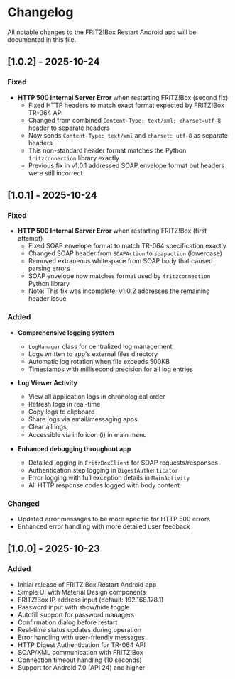 # Changelog

All notable changes to the FRITZ!Box Restart Android app will be documented in this file.

## [1.0.2] - 2025-10-24

### Fixed
- **HTTP 500 Internal Server Error** when restarting FRITZ!Box (second fix)
  - Fixed HTTP headers to match exact format expected by FRITZ!Box TR-064 API
  - Changed from combined `Content-Type: text/xml; charset=utf-8` header to separate headers
  - Now sends `Content-Type: text/xml` and `charset: utf-8` as separate headers
  - This non-standard header format matches the Python `fritzconnection` library exactly
  - Previous fix in v1.0.1 addressed SOAP envelope format but headers were still incorrect

## [1.0.1] - 2025-10-24

### Fixed
- **HTTP 500 Internal Server Error** when restarting FRITZ!Box (first attempt)
  - Fixed SOAP envelope format to match TR-064 specification exactly
  - Changed SOAP header from `SOAPAction` to `soapaction` (lowercase)
  - Removed extraneous whitespace from SOAP body that caused parsing errors
  - SOAP envelope now matches format used by `fritzconnection` Python library
  - Note: This fix was incomplete; v1.0.2 addresses the remaining header issue

### Added
- **Comprehensive logging system**
  - `LogManager` class for centralized log management
  - Logs written to app's external files directory
  - Automatic log rotation when file exceeds 500KB
  - Timestamps with millisecond precision for all log entries
  
- **Log Viewer Activity**
  - View all application logs in chronological order
  - Refresh logs in real-time
  - Copy logs to clipboard
  - Share logs via email/messaging apps
  - Clear all logs
  - Accessible via info icon (ℹ️) in main menu
  
- **Enhanced debugging throughout app**
  - Detailed logging in `FritzBoxClient` for SOAP requests/responses
  - Authentication step logging in `DigestAuthenticator`
  - Error logging with full exception details in `MainActivity`
  - All HTTP response codes logged with body content

### Changed
- Updated error messages to be more specific for HTTP 500 errors
- Enhanced error handling with more detailed user feedback

## [1.0.0] - 2025-10-23

### Added
- Initial release of FRITZ!Box Restart Android app
- Simple UI with Material Design components
- FRITZ!Box IP address input (default: 192.168.178.1)
- Password input with show/hide toggle
- Autofill support for password managers
- Confirmation dialog before restart
- Real-time status updates during operation
- Error handling with user-friendly messages
- HTTP Digest Authentication for TR-064 API
- SOAP/XML communication with FRITZ!Box
- Connection timeout handling (10 seconds)
- Support for Android 7.0 (API 24) and higher
